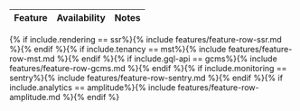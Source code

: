 | Feature | Availability | Notes |
|:--------|:-------------|:------|
{% if include.rendering == ssr%}{% include features/feature-row-ssr.md %}{% endif %}{% if include.tenancy == mst%}{% include features/feature-row-mst.md %}{% endif %}{% if include.gql-api == gcms%}{% include features/feature-row-gcms.md %}{% endif %}{% if include.monitoring == sentry%}{% include features/feature-row-sentry.md %}{% endif %}{% if include.analytics == amplitude%}{% include features/feature-row-amplitude.md %}{% endif %}
